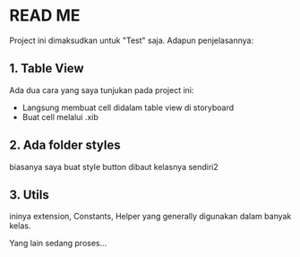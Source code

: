 # READ ME
Project ini dimaksudkan untuk "Test" saja. Adapun penjelasannya:

## 1. Table View
Ada dua cara yang saya tunjukan pada project ini:

  - Langsung membuat cell didalam table view di storyboard
  - Buat cell melalui .xib
 

## 2. Ada folder styles
biasanya saya buat style button dibaut kelasnya sendiri2

## 3. Utils
ininya extension, Constants, Helper yang generally digunakan dalam banyak kelas.

Yang lain sedang proses...
